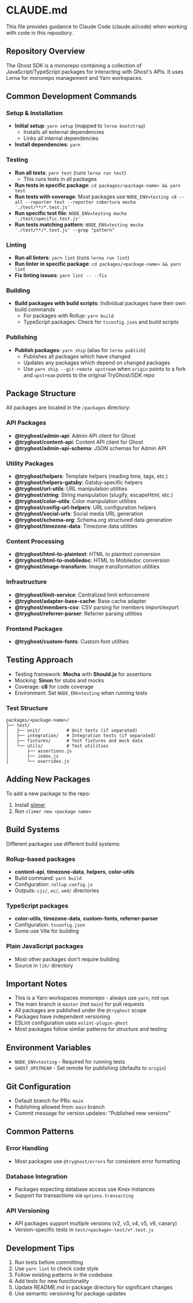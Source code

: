 # CLAUDE.md

This file provides guidance to Claude Code (claude.ai/code) when working with code in this repository.

## Repository Overview

The Ghost SDK is a monorepo containing a collection of JavaScript/TypeScript packages for interacting with Ghost's APIs. It uses Lerna for monorepo management and Yarn workspaces.

## Common Development Commands

### Setup & Installation
- **Initial setup**: `yarn setup` (mapped to `lerna bootstrap`)
  - Installs all external dependencies
  - Links all internal dependencies
- **Install dependencies**: `yarn`

### Testing
- **Run all tests**: `yarn test` (runs `lerna run test`)
  - This runs tests in all packages
- **Run tests in specific package**: `cd packages/<package-name> && yarn test`
- **Run tests with coverage**: Most packages use `NODE_ENV=testing c8 --all --reporter text --reporter cobertura mocha './test/**/*.test.js'`
- **Run specific test file**: `NODE_ENV=testing mocha './test/specific.test.js'`
- **Run tests matching pattern**: `NODE_ENV=testing mocha './test/**/*.test.js' --grep "pattern"`

### Linting
- **Run all linters**: `yarn lint` (runs `lerna run lint`)
- **Run linter in specific package**: `cd packages/<package-name> && yarn lint`
- **Fix linting issues**: `yarn lint -- --fix`

### Building
- **Build packages with build scripts**: Individual packages have their own build commands
  - For packages with Rollup: `yarn build`
  - TypeScript packages: Check for `tsconfig.json` and build scripts

### Publishing
- **Publish packages**: `yarn ship` (alias for `lerna publish`)
  - Publishes all packages which have changed
  - Updates any packages which depend on changed packages
  - Use `yarn ship --git-remote upstream` when `origin` points to a fork and `upstream` points to the original TryGhost/SDK repo

## Package Structure

All packages are located in the `/packages` directory:

### API Packages
- **@tryghost/admin-api**: Admin API client for Ghost
- **@tryghost/content-api**: Content API client for Ghost
- **@tryghost/admin-api-schema**: JSON schemas for Admin API

### Utility Packages
- **@tryghost/helpers**: Template helpers (reading time, tags, etc.)
- **@tryghost/helpers-gatsby**: Gatsby-specific helpers
- **@tryghost/url-utils**: URL manipulation utilities
- **@tryghost/string**: String manipulation (slugify, escapeHtml, etc.)
- **@tryghost/color-utils**: Color manipulation utilities
- **@tryghost/config-url-helpers**: URL configuration helpers
- **@tryghost/social-urls**: Social media URL generation
- **@tryghost/schema-org**: Schema.org structured data generation
- **@tryghost/timezone-data**: Timezone data utilities

### Content Processing
- **@tryghost/html-to-plaintext**: HTML to plaintext conversion
- **@tryghost/html-to-mobiledoc**: HTML to Mobiledoc conversion
- **@tryghost/image-transform**: Image transformation utilities

### Infrastructure
- **@tryghost/limit-service**: Centralized limit enforcement
- **@tryghost/adapter-base-cache**: Base cache adapter
- **@tryghost/members-csv**: CSV parsing for members import/export
- **@tryghost/referrer-parser**: Referrer parsing utilities

### Frontend Packages
- **@tryghost/custom-fonts**: Custom font utilities

## Testing Approach

- Testing framework: **Mocha** with **Should.js** for assertions
- Mocking: **Sinon** for stubs and mocks
- Coverage: **c8** for code coverage
- Environment: Set `NODE_ENV=testing` when running tests

### Test Structure
```
packages/<package-name>/
├── test/
│   ├── unit/          # Unit tests (if separated)
│   ├── integration/   # Integration tests (if separated)
│   ├── fixtures/      # Test fixtures and mock data
│   └── utils/         # Test utilities
│       ├── assertions.js
│       ├── index.js
│       └── overrides.js
```

## Adding New Packages

To add a new package to the repo:
1. Install [slimer](https://github.com/TryGhost/slimer)
2. Run `slimer new <package name>`

## Build Systems

Different packages use different build systems:

### Rollup-based packages
- **content-api**, **timezone-data**, **helpers**, **color-utils**
- Build command: `yarn build`
- Configuration: `rollup.config.js`
- Outputs: `cjs/`, `es/`, `umd/` directories

### TypeScript packages
- **color-utils**, **timezone-data**, **custom-fonts**, **referrer-parser**
- Configuration: `tsconfig.json`
- Some use Vite for building

### Plain JavaScript packages
- Most other packages don't require building
- Source in `lib/` directory

## Important Notes

- This is a Yarn workspaces monorepo - always use `yarn`, not `npm`
- The main branch is `master` (not `main`) for pull requests
- All packages are published under the `@tryghost` scope
- Packages have independent versioning
- ESLint configuration uses `eslint-plugin-ghost`
- Most packages follow similar patterns for structure and testing

## Environment Variables

- `NODE_ENV=testing` - Required for running tests
- `GHOST_UPSTREAM` - Set remote for publishing (defaults to `origin`)

## Git Configuration

- Default branch for PRs: `main`
- Publishing allowed from: `main` branch
- Commit message for version updates: "Published new versions"

## Common Patterns

### Error Handling
- Most packages use `@tryghost/errors` for consistent error formatting

### Database Integration
- Packages expecting database access use Knex instances
- Support for transactions via `options.transacting`

### API Versioning
- API packages support multiple versions (v2, v3, v4, v5, v6, canary)
- Version-specific tests in `test/<package>-test/v*.test.js`

## Development Tips

1. Run tests before committing
2. Use `yarn lint` to check code style
3. Follow existing patterns in the codebase
4. Add tests for new functionality
5. Update README.md in package directory for significant changes
6. Use semantic versioning for package updates
